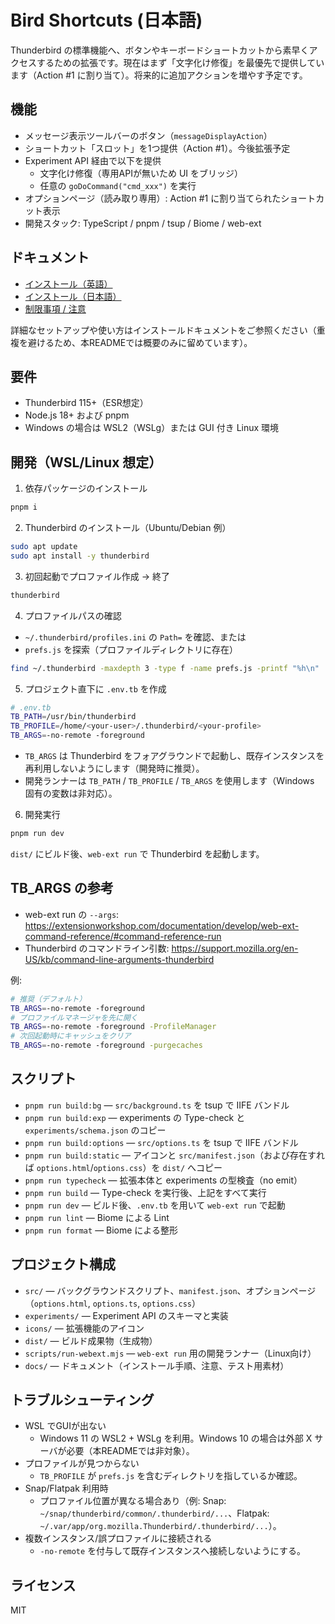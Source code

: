 # Bird Shortcuts (日本語)

Thunderbird の標準機能へ、ボタンやキーボードショートカットから素早くアクセスするための拡張です。現在はまず「文字化け修復」を最優先で提供しています（Action #1 に割り当て）。将来的に追加アクションを増やす予定です。

## 機能

- メッセージ表示ツールバーのボタン（`messageDisplayAction`）
- ショートカット「スロット」を1つ提供（Action #1）。今後拡張予定
- Experiment API 経由で以下を提供
  - 文字化け修復（専用APIが無いため UI をブリッジ）
  - 任意の `goDoCommand("cmd_xxx")` を実行
- オプションページ（読み取り専用）: Action #1 に割り当てられたショートカット表示
- 開発スタック: TypeScript / pnpm / tsup / Biome / web-ext

## ドキュメント

- [インストール（英語）](docs/INSTALL.md)
- [インストール（日本語）](docs/INSTALL.ja.md)
- [制限事項 / 注意](docs/CAUTION.md)

詳細なセットアップや使い方はインストールドキュメントをご参照ください（重複を避けるため、本READMEでは概要のみに留めています）。

## 要件

- Thunderbird 115+（ESR想定）
- Node.js 18+ および pnpm
- Windows の場合は WSL2（WSLg）または GUI 付き Linux 環境

## 開発（WSL/Linux 想定）

1) 依存パッケージのインストール
```bash
pnpm i
```

2) Thunderbird のインストール（Ubuntu/Debian 例）
```bash
sudo apt update
sudo apt install -y thunderbird
```

3) 初回起動でプロファイル作成 → 終了
```bash
thunderbird
```

4) プロファイルパスの確認
- `~/.thunderbird/profiles.ini` の `Path=` を確認、または
- `prefs.js` を探索（プロファイルディレクトリに存在）
```bash
find ~/.thunderbird -maxdepth 3 -type f -name prefs.js -printf "%h\n"
```

5) プロジェクト直下に `.env.tb` を作成
```bash
# .env.tb
TB_PATH=/usr/bin/thunderbird
TB_PROFILE=/home/<your-user>/.thunderbird/<your-profile>
TB_ARGS=-no-remote -foreground
```
- `TB_ARGS` は Thunderbird をフォアグラウンドで起動し、既存インスタンスを再利用しないようにします（開発時に推奨）。
- 開発ランナーは `TB_PATH` / `TB_PROFILE` / `TB_ARGS` を使用します（Windows 固有の変数は非対応）。

6) 開発実行
```bash
pnpm run dev
```
`dist/` にビルド後、`web-ext run` で Thunderbird を起動します。

## TB_ARGS の参考
- web-ext run の `--args`: https://extensionworkshop.com/documentation/develop/web-ext-command-reference/#command-reference-run
- Thunderbird のコマンドライン引数: https://support.mozilla.org/en-US/kb/command-line-arguments-thunderbird

例:
```bash
# 推奨（デフォルト）
TB_ARGS=-no-remote -foreground
# プロファイルマネージャを先に開く
TB_ARGS=-no-remote -foreground -ProfileManager
# 次回起動時にキャッシュをクリア
TB_ARGS=-no-remote -foreground -purgecaches
```

## スクリプト

- `pnpm run build:bg` — `src/background.ts` を tsup で IIFE バンドル
- `pnpm run build:exp` — experiments の Type-check と `experiments/schema.json` のコピー
- `pnpm run build:options` — `src/options.ts` を tsup で IIFE バンドル
- `pnpm run build:static` — アイコンと `src/manifest.json`（および存在すれば `options.html`/`options.css`）を `dist/` へコピー
- `pnpm run typecheck` — 拡張本体と experiments の型検査（no emit）
- `pnpm run build` — Type-check を実行後、上記をすべて実行
- `pnpm run dev` — ビルド後、`.env.tb` を用いて `web-ext run` で起動
- `pnpm run lint` — Biome による Lint
- `pnpm run format` — Biome による整形

## プロジェクト構成

- `src/` — バックグラウンドスクリプト、`manifest.json`、オプションページ（`options.html`, `options.ts`, `options.css`）
- `experiments/` — Experiment API のスキーマと実装
- `icons/` — 拡張機能のアイコン
- `dist/` — ビルド成果物（生成物）
- `scripts/run-webext.mjs` — `web-ext run` 用の開発ランナー（Linux向け）
- `docs/` — ドキュメント（インストール手順、注意、テスト用素材）

## トラブルシューティング

- WSL でGUIが出ない
  - Windows 11 の WSL2 + WSLg を利用。Windows 10 の場合は外部 X サーバが必要（本READMEでは非対象）。
- プロファイルが見つからない
  - `TB_PROFILE` が `prefs.js` を含むディレクトリを指しているか確認。
- Snap/Flatpak 利用時
  - プロファイル位置が異なる場合あり（例: Snap: `~/snap/thunderbird/common/.thunderbird/...`、Flatpak: `~/.var/app/org.mozilla.Thunderbird/.thunderbird/...`）。
- 複数インスタンス/誤プロファイルに接続される
  - `-no-remote` を付与して既存インスタンスへ接続しないようにする。

## ライセンス

MIT
